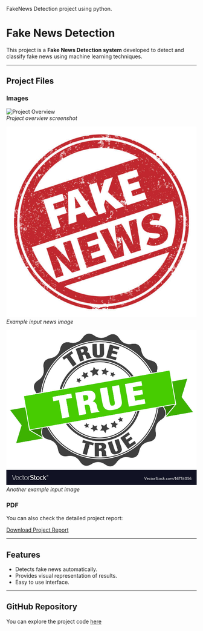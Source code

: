 FakeNews Detection project using python.
# Fake News Detection

This project is a **Fake News Detection system** developed to detect and classify fake news using machine learning techniques.

---

## Project Files

### Images

![Project Overview](photos/fake_news_detection.pdf_(1).png
)  
*Project overview screenshot*

![Example 1](photos/fake.jpg)  
*Example input news image*

![Example 2](photos/tru.jpg)  
*Another example input image*

### PDF

You can also check the detailed project report:

[Download Project Report](photos/poster.pdf)

---

## Features

- Detects fake news automatically.
- Provides visual representation of results.
- Easy to use interface.

---

## GitHub Repository

You can explore the project code [here](https://github.com/akshay-kumar-sood/FakeNewsDetection)
